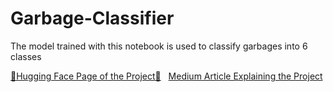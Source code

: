 # Garbage-Classifier

The model trained with this notebook is used to classify garbages into 6 classes

[🤗Hugging Face Page of the Project🤗](https://huggingface.co/spaces/tahaUgan/Garbage-Classifier)
&nbsp;
[Medium Article Explaining the Project]()
